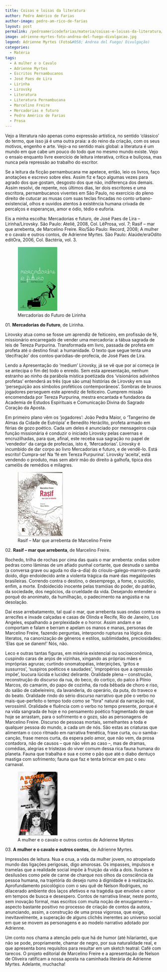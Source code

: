 ```yaml
---
title: Coisas e loisas da literatura
author: Pedro Américo de Farias
author-image: pedro-am-rico-de-farias
layout: post
permalink: /pedroamericodefarias/materia/coisas-e-loisas-da-literatura/
image: adrienne-myrtes-foto-andrea-del-fuego-divulgacao.jpg
legend: Adrienne Myrtes (Foto&#058; Andrea del Fuego/ Divulgação)
categories:
  - Matéria
tags:
  - A mulher e o Cavalo
  - Adrienne Myrtes
  - Escritos Pernambucanos
  - José Paes de Lira
  - Lirinha
  - Lirovsky
  - Literatura
  - Literatura Pernambucana
  - Marcelino Freire
  - Mercadorias e futuro
  - Pedro Américo de Farias
  - Prosa
---
```

Vejo a literatura não apenas como expressão artística, no sentido ‘clássico’ do termo, que isso já é uma outra praia: a do reino da criação, com os seus motivos, engenho e arte. Vejo-a no sentido mais global: a literatura é um mundo em que cabe um pouco do todo que no mesmo mundo existe. Vejo o ensaio enquanto livre exercício de leitura interativa, crítica e buliçosa, mas nunca pela repressão ao trabalho do escritor.

Se a leitura da ficção pernambucana me apetece, então, leio os livros, faço anotações e escrevo sobre eles. Assim fiz e faço algumas vezes para agrado dos que gostam, desgosto dos que não, indiferença dos demais. Assim resolvi, de repente, nos últimos dias, ler dois escritores e uma escritora, pernambucanos viventes em São Paulo, no exercício do pleno direito de cutucar as musas com suas teclas fincadas no conto urbano-existencial, olhos e ouvidos atentos à existência humana crivada de percalços e esperanças, amor e ódio, tédio e euforia.

Eis a minha escolha: Mercadorias e futuro, de José Paes de Lira – Lirinha/Lirovsky. São Paulo: Ateliê, 2008, Col. LêProsa, vol. 7; Rasif – mar que arrebenta, de Marcelino Freire. Rio/São Paulo: Record, 2008; A mulher e o cavalo e outros contos, de Adrienne Myrtes. São Paulo: Alaúde/eraOdito editOra, 2006, Col. Bactéria, vol. 3.


<figure class="figure left figure-30"><img src="https://raw.githubusercontent.com/revistazena/img/master/mercadorias-do-futuro-de-lirinha.jpg" alt="Mercadorias do Futuro de Lirinha" title="Mercadorias do Futuro de Lirinha" /><figcaption class="legenda">Mercadorias do Futuro de Lirinha</figcaption></figure>

01. **Mercadorias do Futuro**, de Lirinha.

Lirovsky atua como se fosse um aprendiz de feiticeiro, em profissão de fé, missionário encarregado de vender uma mercadoria: a tábua sagrada de leis de Tereza Purpurina. Transformada em livro, passada de profeta em profeta até o destino final: a humanidade. O texto que segue tenta uma ‘decifração’ dos contos-paródias-de-profecia, de José Paes de Lira.

Lendo a Apresentação do ‘medium’ Lirovsky, já se vê que por aí começa (e se antecipa o fim de) todo o enredo. Sem esta apresentação, nenhum estranho ao ninho da parábola mística poetizada dos ‘visionários adivinhos profetas’ entenderá as três (que são uma) histórias de Lirovsky em sua ‘perseguição aos símbolos proféticos contemporâneos’. Sombras de bruxos jogadores perseguem este aprendiz de feiticeiro. Cumprem missão encomendada por Tereza Purpurina, mestra encantada e fundadora da Academia de Estudos Espirituais e Comunicação Divina do Sagrado Coração da Aposta.

Em primeiro plano vêm os ‘jogadores’: João Pedra Maior, o ‘Tangerino de Almas da Cidade de Eutrópia’ e Benedito Heráclito, profeta armado em férias de gozo poético. Cada um deles é anunciado por mensageiros cuja função missionária é conduzir o iniciado Lirovsky pelas cavernas e encruzilhadas, para que, afinal, este receba sua sagração no papel de ‘vendedor’ da carga de profecias, isto é, ‘Mercadorias’. Lirovsky é incumbido de dar corpo ao livro Mercadorias e futuro, e de vendê-lo. Está escrito! Cumpra-se! Na ‘fé em Tereza Purpurina’. Lirovsky ‘aceita’, está vendendo o produto, mas sem abrir mão do direito à galhofa, típica dos camelôs de remédios e milagres.

<figure class="figure left figure-30"><img src="https://raw.githubusercontent.com/revistazena/img/master/rasif-mar-que-arrebenta-de-marcelino-freire.jpg" alt="Rasif – Mar que arrebenta de Marcelino Freire" title="Rasif – Mar que arrebenta de Marcelino Freire" /><figcaption class="legenda">Rasif – Mar que arrebenta de Marcelino Freire</figcaption></figure>

02. **Rasif – mar que arrebenta**, de Marcelino Freire.

Rochedo, trilha de rochas por cima das quais o mar arrebenta: ondas sobre pedras como lâminas de um afiado punhal cortante, que desnuda o samba (a conversa grave ou aguda no dia-a-dia) do crioulo-galego-marrom-pardo doido, digo endoidecido ante a violenta trágica da maré das megalópoles brasileiras. Correndo contra o destino, o desemprego, a fome, o suicídio, enfim, a morte. Endoidecido inocente pelas tramóias do poder, do patrão, da sociedade, dos negócios, da crueldade da vida. Desejando entender o porquê do anonimato, da humilhação, o padecimento na angústia e na desolação.

Daí esse arrebatamento, tal qual o mar, que arrebenta suas ondas contra os arrecifes e invade calçadas e casas de Olinda e Recife, Rio de Janeiro, Los Angeles, espalhando a perplexidade e o horror. Assim andam e se comportam e falam e berram e apelam os manos e manas, personas de Marcelino Freire, fazendo perguntas, interpondo rupturas na lógica dos literatos, na canonização de gêneros e estilos, sublimidades, preciosidades: ‘Elas que se danem!’ Nós, não.

Leco e outras tantas figuras, em miséria existencial ou socioeconômica, cuspindo caras de anjos de vizinhas, xingando as próprias mães e impróprias agruras; curtindo onomatopéias, interjeições, ‘gritos e sussurros’, ‘suspiros poéticos e saudades’, ‘impropérios que a opressão impõe’, loucura lúcida e lucidez delirante. Oralidade plena – construção, reconstrução do discurso da rua, do beco, do cortiço, do palco à Plínio Marcos, do camarim, do papo de cozinha, da roda bêbada de choro e riso, do salão de cabeleireiro, da lavanderia, do operário, da puta, do traveco e do beato. Oralidade rindo do sério discurso narrativo que põe o verbo no mais-que-perfeito o tempo todo como se "fora" natural da narração real, verossímil. Oralidade e fluência com o verbo no tempo presente, porque é na vida sangrada de hoje e no pensamento poético fragmentado de que hoje se arrastam, para o sofrimento e o gozo, são as personagens de Marcelino Freire. Discurso de pessoas mortais, semelhantes a toda e qualquer pessoa do mundo, a cada um de nós. São estas as criaturas que alimentam o coco ritmado em narrativa frenética, frase curta, ou o samba-canção, frase menos curta, da espera pelo amor, que não vem, da prosa contadora, não de causos – que não vêm ao caso –, mas de dramas, comédias, alegrias e tristezas do viver comum dessa rica fauna humana do planeta. Fauna que trabalha e sua e come o pão que até o diabo dentuço mastiga com sofrimento; fauna que faz e tenta brincar em paz o seu carnaval.

<figure class="figure left figure-30"><img src="https://raw.githubusercontent.com/revistazena/img/master/a-mulher-e-o-cavalo-e-outros-contos-de-adrienne-myrtes.jpg" alt="A mulher e o cavalo e outros contos de Adrienne Myrtes" title="A mulher e o cavalo e outros contos de Adrienne Myrtes" /><figcaption class="legenda">A mulher e o cavalo e outros contos de Adrienne Myrtes</figcaption></figure>

03. **A mulher e o cavalo e outros contos**, de Adrienne Myrtes.

Impressões de leitura. Nua e crua, a vida da mulher jovem, no atropelado mundo das ligações perigosas, digo amorosas. Os impasses, impulsos e tramelas que a realidade social impõe à fruição da vida a dois. Ilusões e desilusões como pele de carne de charque nos olhos da consciência da pessoa humana, na trajetória do desejo rumo à dignidade e à realização. Aprofundamento psicológico com o seu quê de Nelson Rodrigues, no dilacerado ambiente dos laços afetivos e na tragédia que envolve o amor em tempos de busca e desespero. Contos de narrativa linear, neste ponto, sem inovação formal, mas escritos com muita noção de enxugamento – aspecto bastante positivo no processo de criação de contos da autora, anunciando, assim, a construção de uma prosa vigorosa, que exige, inevitavelmente, a superação de alguns clichês inerentes ao universo social em que se movem as personagens e ao modelo narrativo adotado por Adrienne.

Um conto nos chama a atenção pelo que há de humor (até hilariante), que não se pode, propriamente, chamar de negro, por sua naturalidade real, e que apresenta bons requisitos para resultar em um sketch teatral: Café com tarecos. O projeto editorial de Marcelino Freire e a apresentação de Nelson de Oliveira ratificam a nossa aposta na caminhada literária de Adrienne Myrtes. Adelante, muchacha!